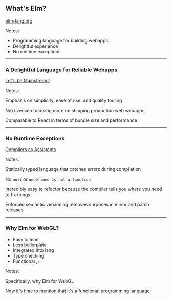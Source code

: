 ## What's Elm?

[elm-lang.org](http://elm-lang.org/)

Notes:

- Programming language for building webapps
- Delightful experience
- No runtime exceptions

---


### A Delightful Language for Reliable Webapps

[Let's be Mainstream!](http://www.elmbark.com/2016/03/16/mainstream-elm-user-focused-design)

Notes:

Emphasis on simplicity, ease of use, and quality tooling

Next version focusing more on shipping production web webapps

Comparable to React in terms of bundle size and performance

---


### No Runtime Exceptions

[Compilers as Assistants](http://elm-lang.org/blog/compilers-as-assistants)

Notes:

Statically typed language that catches errors during compilation

No `null` or `undefined is not a function`

Incredibly easy to refactor because the compiler tells you where you need to fix things

Enforced semantic versioning removes surprises in minor and patch releases

---


### Why Elm for WebGL?

- Easy to lean
- Less boilerplate
- Integrated into lang
- Type checking
- Functional ;)

Notes:

Specifically, why Elm for WebGL

Now it's time to mention that it's a functional programming language
